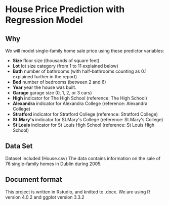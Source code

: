 # House Price Prediction with Regression Model

## Why
We will model single-family home sale price using these predictor variables:
- __Size__ floor size (thousands of square feet)
- __Lot__ lot size category (from 1 to 11 explained below)
- __Bath__ number of bathrooms (with half-bathrooms counting as 0.1 explained further in the report)
- __Bed__ number of bedrooms (between 2 and 6)
- __Year__ year the house was built.
- __Garage__ garage size (0, 1, 2, or 3 cars)
- __High__ indicator for The High School (reference: The High School)
- __Alexandra__ indicator for Alexandra College (reference: Alexandra College)
- __Stratford__ indicator for Stratford College (reference: Stratford College)
- __St.Mary's__ indicator for St.Mary's College (reference: St.Mary's College)
- __St Louis__ indicator for St Louis High School (reference: St Louis High School)

## Data Set
Dataset included (House.csv)
The data contains information on the sale of 76 single-family homes in Dublin during 2005.

## Document format
This project is written in Rstudio, and knitted to .docx. 
We are using R version 4.0.2 and ggplot version 3.3.2
